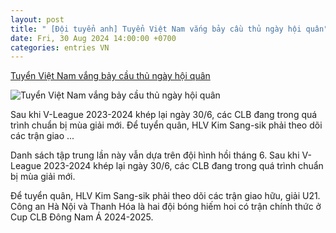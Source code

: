```yaml
---
layout: post
title: " [Đội tuyển anh] Tuyển Việt Nam vắng bảy cầu thủ ngày hội quân"
date: Fri, 30 Aug 2024 14:00:00 +0700
categories: entries VN
---
```

[Tuyển Việt Nam vắng bảy cầu thủ ngày hội quân](https://vnexpress.net/tuyen-viet-nam-vang-bay-cau-thu-ngay-hoi-quan-4787698.html)

![Tuyển Việt Nam vắng bảy cầu thủ ngày hội quân](https://vcdn1-thethao.vnecdn.net/2024/08/30/doi-tuyen-viet-nam-tap-luyen-30-8-2024-9-jpg-1725021815.jpg?w=1200&h=0&q=100&dpr=1&fit=crop&s=LvOkmHFF6wSG0n_juUzGUg)

Sau khi V-League 2023-2024 khép lại ngày 30/6, các CLB đang trong quá trình chuẩn bị mùa giải mới. Để tuyển quân, HLV Kim Sang-sik phải theo dõi các trận giao ...

Danh sách tập trung lần này vẫn dựa trên đội hình hồi tháng 6. Sau khi V-League 2023-2024 khép lại ngày 30/6, các CLB đang trong quá trình chuẩn bị mùa giải mới.

Để tuyển quân, HLV Kim Sang-sik phải theo dõi các trận giao hữu, giải U21. Công an Hà Nội và Thanh Hóa là hai đội bóng hiếm hoi có trận chính thức ở Cup CLB Đông Nam Á 2024-2025.

